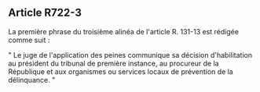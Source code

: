Article R722-3
----
La première phrase du troisième alinéa de l'article R. 131-13 est rédigée comme
suit :

" Le juge de l'application des peines communique sa décision d'habilitation au
président du tribunal de première instance, au procureur de la République et aux
organismes ou services locaux de prévention de la délinquance. "
